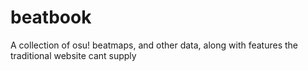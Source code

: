 # beatbook
A collection of osu! beatmaps, and other data, along with features the traditional website cant supply
